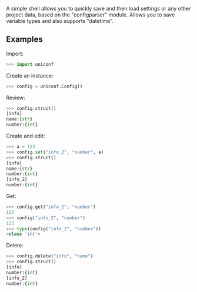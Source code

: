 A simple shell allows you to quickly save and then load settings or any other project data, based on the "configparser" module. Allows you to save variable types and also supports "datetime".

## Examples

Import:

```python
>>> import uniconf
```

Create an instance:

```python
>>> config = uniconf.Config()
```

Review:

```python
>>> config.struct()
[info]
name:{str}
number:{int}
```

Сreate and edit:

```python
>>> a = 123
>>> config.set("info_2", "number", a)
>>> config.struct()
[info]
name:{str}
number:{int}
[info_2]
number:{int}
```

Get:

```python
>>> config.get("info_2", "number")
123
>>> config("info_2", "number")
123
>>> type(config("info_2", "number"))
<class 'int'>
```

Delete:

```python
>>> config.delete("info", "name")
>>> config.struct()
[info]
number:{int}
[info_2]
number:{int}
```

